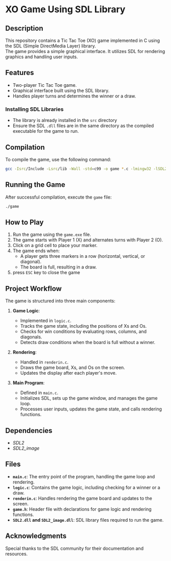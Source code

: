 # XO Game Using SDL Library

## Description
This repository contains a Tic Tac Toe (XO) game implemented in C using the SDL (Simple DirectMedia Layer) library.  
The game provides a simple graphical interface. It utilizes SDL for rendering graphics and handling user inputs.

## Features
- Two-player Tic Tac Toe game.
- Graphical interface built using the SDL library.
- Handles player turns and determines the winner or a draw.

### Installing SDL Libraries
- The library is already installed in the `src` directory
- Ensure the SDL `.dll` files are in the same directory as the compiled executable for the game to run.

## Compilation
To compile the game, use the following command:

```bash
gcc -Isrc/Include -Lsrc/lib -Wall -std=c99 -o game *.c -lmingw32 -lSDL2main -lSDL2 -lSDL2_image
```

## Running the Game
After successful compilation, execute the `game` file:

```bash
./game
```

## How to Play
1. Run the game using the `game.exe` file.
2. The game starts with Player 1 (X) and alternates turns with Player 2 (O).
3. Click on a grid cell to place your marker.
4. The game ends when:
   - A player gets three markers in a row (horizontal, vertical, or diagonal).
   - The board is full, resulting in a draw.
5. press `ESC` key to close the game

## Project Workflow
The game is structured into three main components:

1. **Game Logic**:
   - Implemented in `logic.c`.
   - Tracks the game state, including the positions of Xs and Os.
   - Checks for win conditions by evaluating rows, columns, and diagonals.
   - Detects draw conditions when the board is full without a winner.

2. **Rendering**:
   - Handled in `renderin.c`.
   - Draws the game board, Xs, and Os on the screen.
   - Updates the display after each player's move.

3. **Main Program**:
   - Defined in `main.c`.
   - Initializes SDL, sets up the game window, and manages the game loop.
   - Processes user inputs, updates the game state, and calls rendering functions.

## Dependencies
- *SDL2*
- *SDL2_image*

## Files
- **`main.c`**: The entry point of the program, handling the game loop and rendering.
- **`logic.c`**: Contains the game logic, including checking for a winner or a draw.
- **`renderin.c`**: Handles rendering the game board and updates to the screen.
- **`game.h`**: Header file with declarations for game logic and rendering functions.
- **`SDL2.dll` and `SDL2_image.dll`**: SDL library files required to run the game.


## Acknowledgments
Special thanks to the SDL community for their documentation and resources.